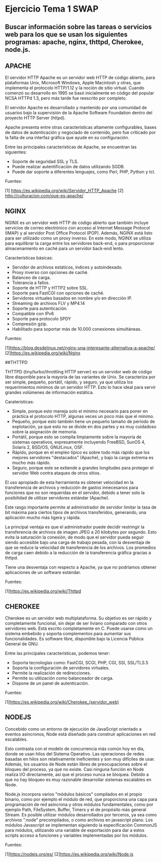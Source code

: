 # Ejercicio Tema 1 SWAP
## Buscar información sobre las tareas o servicios web para los que se usan los siguientes programas: apache, nginx, thttpd, Cherokee, node.js.



## APACHE

El servidor HTTP Apache es un servidor web HTTP de código abierto, para plataformas Unix, Microsoft Windows, Apple Macintosh y otras, que implementa el protocolo HTTP/1.12 y la noción de sitio virtual. Cuando comenzó su desarrollo en 1995 se basó inicialmente en código del popular NCSA HTTPd 1.3, pero más tarde fue reescrito por completo.

El servidor Apache es desarrollado y mantenido por una comunidad de usuarios bajo la supervisión de la Apache Software Foundation dentro del proyecto HTTP Server (httpd).

Apache presenta entre otras características altamente configurables, bases de datos de autenticación y negociado de contenido, pero fue criticado por la falta de una interfaz gráfica que ayude en su configuración.


Entre las principales características de Apache, se encuentran las siguientes:

 - Soporte de seguridad SSL y TLS.
 - Puede realizar autentificación de datos utilizando SGDB.
 - Puede dar soporte a diferentes lenguajes, como Perl, PHP, Python y tcl.


Fuentes:

[1] https://es.wikipedia.org/wiki/Servidor_HTTP_Apache
[2] http://culturacion.com/que-es-apache/










## NGINX

NGINX es un servidor web HTTP de código abierto que también incluye servicios de correo electrónico con acceso al Internet Message Protocol (IMAP) y al servidor Post Office Protocol (POP). Además, NGINX está listo para ser utilizado como un proxy inverso. En este modo, NGINX se utiliza para equilibrar la carga entre los servidores back-end, o para proporcionar almacenamiento en caché para un servidor back-end lento.

Características básicas:

- Servidor de archivos estáticos, índices y autoindexado.
- Proxy inverso con opciones de caché.
- Balanceo de carga.
- Tolerancia a fallos.
- Soporte de HTTP y HTTP2 sobre SSL.
- Soporte para FastCGI con opciones de caché.
- Servidores virtuales basados en nombre y/o en dirección IP.
- Streaming de archivos FLV y MP4.14
- Soporte para autenticación.
- Compatible con IPv6
- Soporte para protocolo SPDY
- Compresión gzip.
- Habilitado para soportar más de 10.000 conexiones simultáneas.



Fuentes:

[1]https://blog.desdelinux.net/nginx-una-interesante-alternativa-a-apache/
[2]https://es.wikipedia.org/wiki/Nginx











##THTTPD

THTTPD (tiny/turbo/throttling HTTP server) es un servidor web de código libre disponible para la mayoría de las variantes de Unix. Se caracteriza por ser simple, pequeño, portátil, rápido, y seguro, ya que utiliza los requerimientos mínimos de un servidor HTTP. Esto lo hace ideal para servir grandes volúmenes de información estática.



Caraterísticas:

- Simple, porque esto maneja solo el mínimo necesario para poner en práctica el protocolo HTTP, algunas veces un poco más que el mínimo.
- Pequeño, porque esto también tiene un pequeño tamaño de período de explotación, ya que esto no se divide en dos partes y es muy cuidadoso sobre la asignación de memoria.
- Portátil, porque esto se compila limpiamente sobre la mayoría de sistemas operativos, expresamente incluyendo FreeBSD, SunOS 4, Solaris 2, BSD/OS, GNU/Linux, OSF.
- Rápido, porque en el empleo típico es sobre todo más rápido que los mejores servidores "destacados" (Apache), y bajo la carga extrema es mucho más rápido.
- Seguro, porque este se extiende a grandes longitudes para proteger el servidor Web contra ataques de otros sitios.

El uso apropiado de esta herramienta es obtener velocidad en la transferencia de archivos y reducción de gastos innecesarios para funciones que no son requeridas en el servidor, debido a tener solo la posibilidad de utilizar servidores estándar (Apache).

Este rasgo importante permite al administrador de servidor limitar la tasa de bit máxima para ciertos tipos de archivos transferidos, generando, una aplicación mucho más ligera y rápida.

La principal ventaja es que el administrador puede decidir restringir la transferencia de archivos de imagen JPEG a 20 kilobytes por segundo. Esto evita la saturación la conexión, de modo que el servidor pueda seguir siendo accesible bajo una carga de trabajo pesada, con la desventaja de que se reduce la velocidad de transferencia de los archivos. Los promedios de carga caen debido a la reducción de la transferencia gráfica gracias a thttpd.

Tiene una desventaja con respecto a Apache, ya que no podríamos obtener aplicaciones de un software estándar.


Fuentes:

[1]https://es.wikipedia.org/wiki/Thttpd










## CHEROKEE

Cherokee es un servidor web multiplataforma. Su objetivo es ser rápido y completamente funcional, sin dejar de ser liviano comparado con otros servidores web. Está escrito completamente en C. Puede usarse como un sistema embebido y soporta complementos para aumentar sus funcionalidades. Es software libre, disponible bajo la Licencia Pública General de GNU.

Entre las principales características, podemos tener:

- Soporta tecnologías como: FastCGI, SCGI, PHP, CGI, SSI, SSL/TLS.5
- Soporta la configuración de servidores virtuales.
- Permite la realización de redirecciones.
- Permite su utilización como balanceador de carga.
- Dispone de un panel de autenticación.


Fuentes:

[1]https://es.wikipedia.org/wiki/Cherokee_(servidor_web)










## NODEJS

Concebido como un entorno de ejecución de JavaScript orientado a eventos asíncronos, Node está diseñado para construir aplicaciones en red escalables.

Esto contrasta con el modelo de concurrencia más común hoy en día, donde se usan hilos del Sistema Operativo. Las operaciones de redes basadas en hilos son relativamente ineficientes y son muy difíciles de usar. Además, los usuarios de Node están libres de preocupaciones sobre el bloqueo del proceso, ya que no existe. Casi ninguna función en Node realiza I/O directamente, así que el proceso nunca se bloquea. Debido a que no hay bloqueo es muy razonable desarrollar sistemas escalables en Node.

Node.js incorpora varios "módulos básicos" compilados en el propio binario, como por ejemplo el módulo de red, que proporciona una capa para programación de red asíncrona y otros módulos fundamentales, como por ejemplo Path, FileSystem, Buffer, Timers y el de propósito más general Stream. Es posible utilizar módulos desarrollados por terceros, ya sea como archivos ".node" precompilados, o como archivos en javascript plano. Los módulos Javascript se implementan siguiendo la especificación CommonJS para módulos, utilizando una variable de exportación para dar a estos scripts acceso a funciones y variables implementadas por los módulos.




Fuentes:

[1]https://nodejs.org/es/
[2]https://es.wikipedia.org/wiki/Node.js



				


